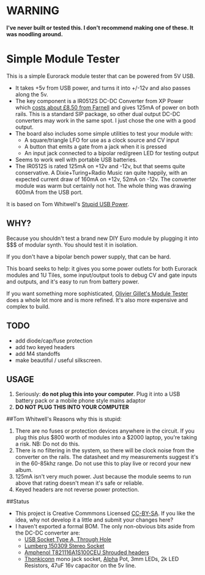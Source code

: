 # WARNING

**I've never built or tested this. I don't recommend making one of these. It was noodling around.**

# Simple Module Tester

This is a simple Eurorack module tester that can be powered from 5V USB.

- It takes +5v from USB power, and turns it into +/-12v and also passes along the 5v. 
- The key component is a IR0512S DC-DC Converter from XP Power which [costs about £8.50 from Farnell](http://uk.farnell.com/xp-power/ir0512s/dc-dc-converter-semi-reg-dual/dp/1860988) and gives 125mA of power on both rails.  This is a standard SIP package, so other dual output DC-DC converters may work in the same spot. I just chose the one with a good output. 
- The board also includes some simple utilities to test your module with:
  - A square/triangle LFO for use as a clock source and CV input
  - A button that emits a gate from a jack when it is pressed
  - An input jack connected to a bipolar red/green LED for testing output
- Seems to work well with portable USB batteries. 
- The IR0512S is rated 125mA on +12v and -12v, but that seems quite conservative. A Dixie+Turing+Radio Music ran quite happily, with an expected current draw of 160mA on +12v, 52mA on -12v. The converter module was warm but certainly not hot. The whole thing was drawing 600mA from the USB port. 

It is based on Tom Whitwell's [Stupid USB Power][stupidusbpower].

[stupidusbpower]: https://github.com/TomWhitwell/StupidUSBPower

## WHY?

Because you shouldn't test a brand new DIY Euro module by plugging it into $$$ of modular synth. You should test it in isolation.

If you don't have a bipolar bench power supply, that can be hard.

This board seeks to help: it gives you some power outlets for both Eurorack modules and 1U Tiles, some input/output tools to debug CV and gate inputs and outputs, and it's easy to run from battery power.

If you want something more sophisticated, [Olivier Gillet's Module Tester][oliviertester] does a whole lot more and is more refined. It's also more expensive and complex to build.

[oliviertester]: https://github.com/pichenettes/module_tester

## TODO

* add diode/cap/fuse protection
* add two keyed headers
* add M4 standoffs
* make beautiful / useful silkscreen.

## USAGE

1. Seriously: **do not plug this into your computer**. Plug it into a USB battery pack or a mobile phone style mains adaptor
2. **DO NOT PLUG THIS INTO YOUR COMPUTER**

##Tom Whitwell's Reasons why this is stupid: 
1. There are no fuses or protection devices anywhere in the circuit. If you plug this plus $800 worth of modules into a $2000 laptop, you're taking a risk. NB: Do not do this. 
2. There is no filtering in the system, so there will be clock noise from the converter on the rails. The datasheet and my measurements suggest it's in the 60-85khz range. Do not use this to play live or record your new album. 
3. 125mA isn't very much power. Just because the module seems to run above that rating doesn't mean it's safe or reliable.  
4. Keyed headers are not reverse power protection. 

##Status 
- This project is Creative Commmons Licensed [CC-BY-SA](https://creativecommons.org/licenses/by-sa/3.0/). If you like the idea, why not develop it a little and submit your changes here? 
- I haven't exported a formal BOM. The only non-obvious bits aside from the DC-DC converter are: 
    - [USB Socket Type A, Through Hole](http://uk.farnell.com/multicomp/mc32603/usb-2-0-type-a-plug-th/dp/1696544)  
    - [Lumberg  150309 Stereo Socket](http://uk.farnell.com/lumberg/1503-09/connector-rca-jack-3-5mm-3way/dp/1243244)
    - [Amphenol  T821116A1S100CEU  Shrouded headers](http://uk.farnell.com/amphenol/t821116a1s100ceu/header-vertical-2-54mm-16way/dp/2215308)  
    - [Thonkiconn](http://www.thonk.co.uk/shop/thonkiconn-3-5mm-jack-sockets-x50/) mono jack socket, [Alpha](http://www.thonk.co.uk/shop/ttpots/) Pot, 3mm LEDs, 2k LED Resistors, 47uF 16v capacitor on the 5v line. 
